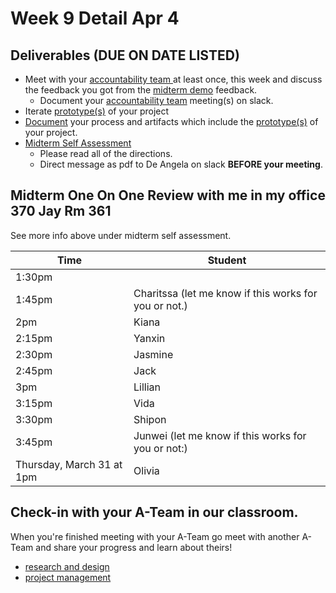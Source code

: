 # Week 9 Detail Apr 4

## Deliverables (DUE ON DATE LISTED)

* Meet with your [accountability team ](../assignments/accountability\_partner.md)at least once, this week and discuss the feedback you got from the [midterm demo](https://docs.google.com/spreadsheets/d/1U9xOT\_r\_jnaPtbKW-pZMSXHni-UoA5cN-KGZrbMJg1E/edit#gid=0) feedback.
  * Document your [accountability team](../assignments/accountability\_partner.md) meeting(s) on slack.
* Iterate [prototype(s)](../assignments/project\_plan.md) of your project
* [Document](../assignments/website.md) your process and artifacts which include the [prototype(s)](../assignments/project\_plan.md) of your project.
* [Midterm Self Assessment](../assignments/assessments/midterm\_self\_assessment.md)&#x20;
  * Please read all of the directions.&#x20;
  * Direct message as pdf to De Angela on slack **BEFORE your meeting**.

## **Midterm One On One Review with me in my office 370 Jay Rm 361**

See more info above under midterm self assessment.

| Time                      | Student                                               |
| ------------------------- | ----------------------------------------------------- |
| 1:30pm                    |                                                       |
| 1:45pm                    | Charitssa (let me know if this works for you or not.) |
| 2pm                       | Kiana                                                 |
| 2:15pm                    | Yanxin                                                |
| 2:30pm                    | Jasmine                                               |
| 2:45pm                    | Jack                                                  |
| 3pm                       | Lillian                                               |
| 3:15pm                    | Vida                                                  |
| 3:30pm                    | Shipon                                                |
| 3:45pm                    | Junwei (let me know if this works for you or not:)    |
| Thursday, March 31 at 1pm | Olivia                                                |

## Check-in with your A-Team in our classroom.&#x20;

When you're finished meeting with your A-Team go meet with another A-Team and share your progress and learn about theirs!

* [research and design](../assignments/project\_plan.md)
* [project management](../assignments/website.md)

##

